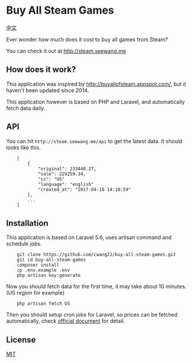 # Buy All Steam Games

[中文](https://github.com/cwang22/buy-all-steam-games/blob/master/readme.zh-Hans.md)

Ever wonder how much does it cost to buy all games from Steam?

You can check it out at http://steam.seewang.me

## How does it work?
This application was inspired by http://buyallofsteam.appspot.com/, but it haven't been updated since 2014.</p>

This application however is based on PHP and Laravel, and automatically fetch data daily.

## API
You can hit `http://steam.seewang.me/api` to get the latest data. It should looks like this.

        [
            {
                "original": 233448.27,
                "sale": 229259.34,
                "cc": "US"
                "language": "english"
                "created_at": "2017-04-18 14:10:59"
            },
            ...
        ]
        
## Installation
This application is based on Laravel 5.6, uses artisan command and schedule jobs.

        git clone https://github.com/cwang22/buy-all-steam-games.git
        git cd buy-all-steam-games
        composer install
        cp .env.example .env
        php artisan key:generate
        
Now you should fetch data for the first time, it may take about 10 minutes.(US region for example)
        
        php artisan fetch US
        
Then you should setup cron jobs for Laravel, so prices can be fetched automatically, check [official document](https://laravel.com/docs/5.6/scheduling) for detail.

## License
[MIT](https://github.com/cwang22/buy-all-steam-games/blob/master/LICENSE)
